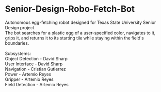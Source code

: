 # Senior-Design-Robo-Fetch-Bot
Autonomous egg-fetching robot designed for Texas State University Senior Design project <br>
The bot searches for a plastic egg of a user-specified color, navigates to it, grips it, and
returns it to its starting tile while staying within the field's boundaries. <br>
<br>
 Subsystems:  <br>
Object Detection - David Sharp <br>
User Interface - David Sharp <br>
Navigation - Cristian Gutierrez <br>
Power - Artemio Reyes <br>
Gripper - Artemio Reyes <br>
Field Detection - Artemio Reyes

